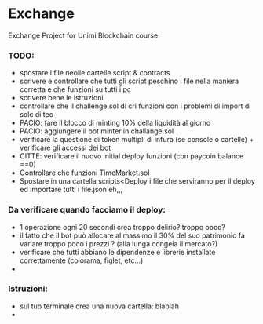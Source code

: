 # Exchange
Exchange Project for Unimi Blockchain course

### TODO:

- spostare i file neòlle cartelle script & contracts
- scrivere e controllare che tutti gli script peschino i file nella maniera corretta e che funzioni su tutti i pc
- scrivere bene le istruzioni
- controllare che il challenge.sol di cri funzioni con i problemi di import di solc di teo
- PACIO: fare il blocco di minting 10% della liquidità al giorno 
- PACIO: aggiungere il bot minter in challange.sol
- verificare la questione di token multipli di infura (se console o cartelle) + verificare gli accessi dei bot
- CITTE: verificare il nuovo initial deploy funzioni (con paycoin.balance ==0)
- Controllare che funzioni TimeMarket.sol
- Spostare in una cartella scripts<Deploy i file che serviranno per il deploy ed importare tutti i file.json eh,,,
                                        
                                          
### Da verificare quando facciamo il deploy:
                                          
- 1 operazione ogni 20 secondi crea troppo delirio? troppo poco?
- il fatto che il bot può allocare al massimo il 30% del suo patrimonio fa variare troppo poco i prezzi ? (alla lunga congela il mercato?)
- verificare che tutti abbiano le dipendenze e librerie installate correttamente (colorama, figlet, etc...)
- 
            
                                          

### Istruzioni:

- sul tuo terminale crea una nuova cartella: blablah
- 
